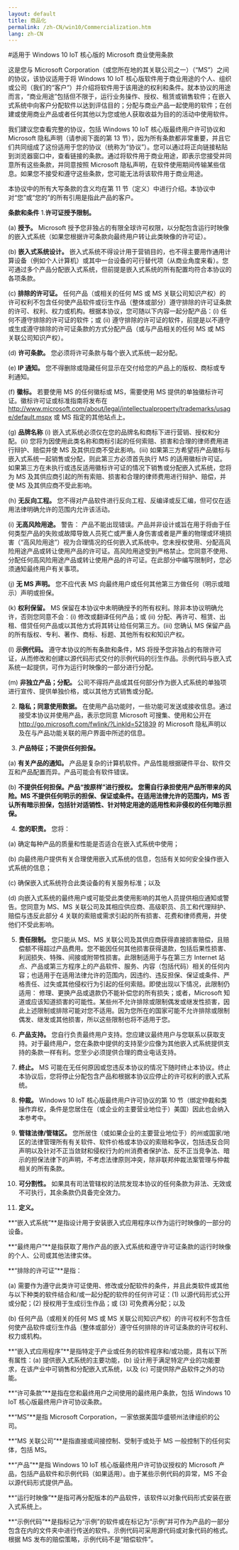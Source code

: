 ```yaml
---
layout: default
title: 商品化
permalink: /zh-CN/win10/Commercialization.htm
lang: zh-CN
---
```


#适用于 Windows 10 IoT 核心版的 Microsoft 商业使用条款 

这是您与 Microsoft Corporation（或您所在地的其关联公司之一）（“MS”）之间的协议，该协议适用于将 Windows 10 IoT 核心版软件用于商业用途的个人、组织或公司（我们的“客户”）并介绍将软件用于该用途的权利和条件。就本协议的用途而言，“商业用途”包括但不限于，运行业务操作、授权、租赁或销售软件；在嵌入式系统中向客户分配软件以达到评估目的；分配与商业产品一起使用的软件；在创建或使用商业产品或者任何其他以为您或他人获取收益为目的的活动中使用软件。

我们建议您查看完整的协议，包括 Windows 10 IoT 核心版最终用户许可协议和 Microsoft 隐私声明（请参阅下面的第 13 节），因为所有条款都非常重要，并且它们共同组成了这份适用于您的协议（统称为“协议”）。您可以通过将正向链接粘贴到浏览器窗口中，查看链接的条款。通过将软件用于商业用途，即表示您接受并同意所有这些条款，并同意按照 Microsoft 隐私声明，在软件使用期间传输某些信息。如果您不接受和遵守这些条款，您可能无法将该软件用于商业用途。

本协议中的所有大写条款的含义均在第 11 节（定义）中进行介绍。本协议中对“您”或“您的”的所有引用是指此产品的客户。

**条款和条件** 1.**许可证授予限制。**

\(a\) **授予。** Microsoft 授予您非独占的有限全球许可权限，以分配包含运行时映像的嵌入式系统（如果您根据许可条款向最终用户转让此类映像的许可证）。

\(b\) **嵌入式系统设计。** 嵌入式系统不得设计用于营销目的，也不得主要用作通用计算设备（例如个人计算机）或其中一台设备的可行替代项（从商业角度来看）。您可通过多个产品分配嵌入式系统，但前提是嵌入式系统的所有配置均符合本协议的各项条款。

\(c\) **排除的许可证。** 任何产品（或相关的任何 MS 或 MS 关联公司知识产权）的许可权利不包含任何使产品软件或衍生作品（整体或部分）遵守排除的许可证条款的许可、权利、权力或机构。根据本协议，您可随以下内容一起分配产品：\(i\) 任何不遵守排除的许可证的软件；或 \(ii\) 遵守排除的许可证的软件，前提是以不遵守或生成遵守排除的许可证条款的方式分配产品（或与产品相关的任何 MS 或 MS 关联公司知识产权）。

\(d\) **许可条款。** 您必须将许可条款与每个嵌入式系统一起分配。

\(e\) **IP 通知。** 您不得删除或隐藏任何显示在交付给您的产品上的版权、商标或专利通知。

\(f\) **徽标。** 若要使用 MS 的任何徽标或 MS，需要使用 MS 提供的单独徽标许可证。徽标许可证或标准指南将发布在 http://www.microsoft.com/about/legal/intellectualproperty/trademarks/usage/default.mspx 或 MS 指定的其他站点上。

\(g\) **品牌名称** \(i\) 嵌入式系统必须仅在您的品牌名和商标下进行营销、授权和分配。\(ii\) 您将为因使用此类名称和商标引起的任何索赔、损害和合理的律师费用进行辩护、赔偿并使 MS 及其供应商不受此影响。\(iii\) 如果第三方希望将产品徽标与嵌入式系统一起销售或分配，则此第三方必须首先执行 MS 的适用徽标许可证。如果第三方在未执行或违反适用徽标许可证的情况下销售或分配嵌入式系统，您将为 MS 及其供应商引起的所有索赔、损害和合理的律师费用进行辩护、赔偿，并使 MS 及其供应商不受此影响。

\(h\) **无反向工程。** 您不得对产品软件进行反向工程、反编译或反汇编，但可仅在适用法律明确允许的范围内允许该活动。

\(i\) **无高风险用途。** 警告： 产品不能出现错误。产品并非设计或旨在用于将由于任何类型产品的失败或故障导致人员死亡或严重人身伤害或者是严重的物理或环境损害（“高风险用途”）视为合理情况的任何嵌入式系统中。您未授权使用、分配高风险用途产品或转让使用产品的许可证。高风险用途受到严格禁止。您同意不使用、分配任何高风险用途产品或转让使用产品的许可证。在此部分中编写限制时，您必须通知最终用户有关事项。

\(j\) **无 MS 声明。** 您不应代表 MS 向最终用户或任何其他第三方做任何（明示或暗示）声明或担保。

\(k\) **权利保留。** MS 保留在本协议中未明确授予的所有权利。除非本协议明确允许，否则您同意不会：\(i\) 修改或翻译任何产品；或 \(ii\) 分配、再许可、租赁、出租、借贷任何产品或以其他方式将其转让给任何第三方。\(iii\) 您确认 MS 保留产品的所有版权、专利、著作、商标、标题、其他所有权和知识产权。

\(l\) **示例代码。** 遵守本协议的所有条款和条件，MS 将授予您非独占的有限许可证，从而修改和创建以源代码形式交付的示例代码的衍生作品。示例代码与嵌入式系统一起提供，可作为运行时映像的一部分进行分配。

\(m\) **非独立产品；分配。** 公司不得将产品或其任何部分作为嵌入式系统的单独项进行宣传、提供单独价格，或以其他方式销售或分配。

2. **隐私；同意使用数据。** 在使用产品功能时，一些功能可发送或接收信息。通过接受本协议并使用产品，表示您同意 Microsoft 可搜集、使用和公开在 http://go.microsoft.com/fwlink/?LinkId=521839 的 Microsoft 隐私声明以及在与产品功能关联的用户界面中所述的信息。

3. **产品特征；不提供任何担保。**

\(a\) **有关产品的通知。** 产品是复杂的计算机软件。产品性能根据硬件平台、软件交互和产品配置而异。产品可能会有软件错误。

\(b\) **不提供任何担保。产品“按原样”进行授权。 您需自行承担使用产品所带来的风险。MS 不提供任何明示的担保、保证或条件。在适用法律允许的范围内，MS 否认所有暗示担保，包括针对适销性、针对特定用途的适用性和非侵权的任何暗示担保。**

4. **您的职责。** 您将：

\(a\) 确定每种产品的质量和性能是否适合在嵌入式系统中使用；

\(b\) 向最终用户提供有关合理使用嵌入式系统的信息，包括有关如何安全操作嵌入式系统的信息；

\(c\) 确保嵌入式系统符合此类设备的有关服务标准；以及

\(d\) 向嵌入式系统的最终用户或可能受此类使用影响的其他人员提供相应通知或警告。您同意为 MS、MS 关联公司及其相应供应商、高级职员、员工和代理辩护、赔偿与违反此部分 4 关联的索赔或需求引起的所有损害、花费和律师费用，并使他们不受此影响。

5. **责任限制。** 您只能从 MS、MS 关联公司及其供应商获得直接损害赔偿，且赔偿额不得超过产品费用。您不能因任何其他损害获得退款，包括后果性损害、利润损失、特殊、间接或附带性损害。此限制适用于与在第三方 Internet 站点、产品或第三方程序上的产品软件、服务、内容（包括代码）相关的任何内容；也适用于在适用法律允许的范围内，因违约、违反担保、保证或条件、严格责任、过失或其他侵权行为引起的任何索赔。即使出现以下情况，此限制仍适用： 修理、更换产品或退款仍不能补偿您的所有损失；或者，Microsoft 知道或应该知道损害的可能性。某些州不允许排除或限制偶发或继发性损害，因此上述限制或排除可能对您不适用。因为您所在的国家可能不允许排除或限制偶发、继发或其他损害，所以这些限制也将不适用于您。

6. **产品支持。** 您自行负责最终用户支持。您应建议最终用户与您联系以获取支持。对于最终用户，您在条款中提供的支持至少应像为其他嵌入式系统提供支持的条款一样有利。您至少必须提供合理的商业电话支持。

7. **终止。** MS 可能在无任何原因或您违反本协议的情况下随时终止本协议。终止本协议后，您将停止分配包含产品和根据本协议应停止的许可权利的嵌入式系统。

8. **仲裁。** Windows 10 IoT 核心版最终用户许可协议的第 10 节（绑定仲裁和类操作弃权，条件是您居住在（或企业的主要营业地位于）美国）因此也会纳入本参考中。

9. **管辖法律/管辖区。** 您所居住（或如果企业的主要营业地位于）的州或国家/地区的法律管理所有有关软件、软件价格或本协议的索赔和争议，包括违反合同声明以及针对不正当敛财和侵权行为的州消费者保护法、反不正当竞争法、暗示的担保法律下的声明，不考虑法律原则冲突，除非联邦仲裁法案管理与仲裁相关的所有条款。

10. **可分割性。** 如果具有司法管辖权的法院发现本协议的任何条款为非法、无效或不可执行，其余条款仍具备完全效力。

11. **定义。**

**“嵌入式系统”**是指设计用于安装嵌入式应用程序以作为运行时映像的一部分的设备。

**“最终用户”**是指获取了用作产品的嵌入式系统和遵守许可证条款的运行时映像的个人、公司或其他法律实体。

**“排除的许可证”**是指：

\(a\) 需要作为遵守此类许可证使用、修改或分配软件的条件，并且此类软件或其他与以下种类的软件结合和/或一起分配的软件的任何许可证：\(1\) 以源代码形式公开或分配；\(2\) 授权用于生成衍生作品；或 \(3\) 可免费再分配；以及

\(b\) 任何产品（或相关的任何 MS 或 MS 关联公司知识产权）的许可权利不包含任何使产品软件或衍生作品（整体或部分）遵守任何排除的许可证条款的许可权利、权力或机构。

 **“嵌入式应用程序”**是指特定于产业或任务的软件程序和/或功能，具有以下所有属性：\(a\) 提供嵌入式系统的主要功能，\(b\) 设计用于满足特定产业的功能要求，在该产业中可销售和分配嵌入式系统，以及 \(c\) 可提供除产品软件之外的功能。

**“许可条款”**是指在您和最终用户之间使用的最终用户条款，包括 Windows 10 IoT 核心版最终用户许可协议条款。

**“MS”**是指 Microsoft Corporation，一家依据美国华盛顿州法律组织的公司。

**“MS 关联公司”**是指直接或间接控制、受制于或处于 MS 一般控制下的任何实体，包括 MS。

**“产品”**是指 Windows 10 IoT 核心版最终用户许可协议授权的 Microsoft 产品，包括产品软件和示例代码（如果适用）。由于某些示例代码的异常，MS 不会以源代码形式提供产品。

**“运行时映像”**是指可再分配版本的产品软件，该软件以对象代码形式安装在嵌入式系统上。

**“示例代码”**是指标记为“示例”的软件或在标记为“示例”并可作为产品的一部分包含在内的文件夹中进行传送的软件。示例代码可采用源代码或对象代码的格式。根据 MS 发布的赔偿策略，示例代码不是“赔偿软件”。
